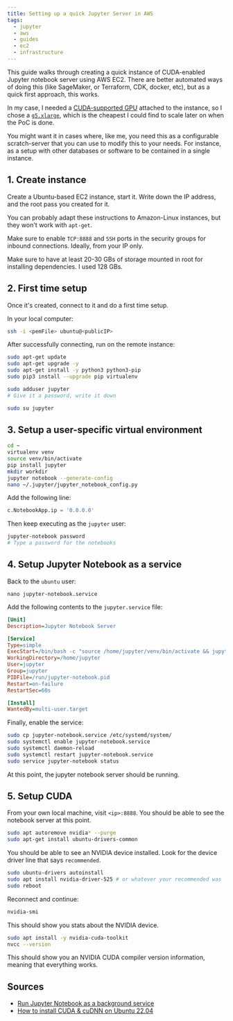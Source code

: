 ```yaml
---
title: Setting up a quick Jupyter Server in AWS
tags:
  - jupyter
  - aws
  - guides
  - ec2
  - infrastructure
---
```

This guide walks through creating a quick instance of CUDA-enabled Jupyter notebook server using AWS EC2. There are better automated ways of doing this (like SageMaker, or Terraform, CDK, docker, etc), but as a quick first approach, this works.

In my case, I needed a [CUDA-supported GPU](https://developer.nvidia.com/cuda-gpus) attached to the instance, so I chose a  [`g5.xlarge`](), which is the cheapest I could find to scale later on when the PoC is done.

You might want it in cases where, like me, you need this as a configurable scratch-server that you can use to modify this to your needs. For instance, as a setup with other databases or software to be contained in a single instance.
## 1. Create instance

Create a Ubuntu-based EC2 instance, start it. Write down the IP address, and the root pass you created for it.

You can probably adapt these instructions to Amazon-Linux instances, but they won't work with `apt-get`.

Make sure to enable `TCP:8888` and `SSH` ports in the security groups for inbound connections. Ideally, from your IP only.

Make sure to have at least 20-30 GBs of storage mounted in root for installing dependencies. I used 128 GBs.

## 2. First time setup

Once it's created, connect to it and do a first time setup.

In your local computer:

```bash
ssh -i <pemFile> ubuntu@<publicIP>
```

After successfully connecting, run on the remote instance:

```bash
sudo apt-get update
sudo apt-get upgrade -y
sudo apt-get install -y python3 python3-pip
sudo pip3 install --upgrade pip virtualenv

sudo adduser jupyter
# Give it a password, write it down

sudo su jupyter
```

## 3. Setup a user-specific virtual environment

```bash
cd ~
virtualenv venv
source venv/bin/activate
pip install jupyter
mkdir workdir
jupyter notebook --generate-config
nano ~/.jupyter/jupyter_notebook_config.py
```

Add the following line:

```python
c.NotebookApp.ip = '0.0.0.0'
```

Then keep executing as the `jupyter` user:

```bash
jupyter-notebook password
# Type a password for the notebooks
```

## 4. Setup Jupyter Notebook as a service

Back to the `ubuntu` user:

```
nano jupyter-notebook.service
```

Add the following contents to the `jupyter.service` file:

```ini
[Unit]
Description=Jupyter Notebook Server

[Service]
Type=simple
ExecStart=/bin/bash -c "source /home/jupyter/venv/bin/activate && jupyter-notebook --config=/home/jupyter/.jupyter/jupyter_notebook_config.py --no-browser --notebook-dir=/home/jupyter"
WorkingDirectory=/home/jupyter
User=jupyter
Group=jupyter
PIDFile=/run/jupyter-notebook.pid
Restart=on-failure
RestartSec=60s

[Install]
WantedBy=multi-user.target
```

Finally, enable the service:

```bash
sudo cp jupyter-notebook.service /etc/systemd/system/
sudo systemctl enable jupyter-notebook.service
sudo systemctl daemon-reload
sudo systemctl restart jupyter-notebook.service
sudo service jupyter-notebook status
```

At this point, the jupyter notebook server should be running.

## 5. Setup CUDA

From your own local machine, visit `<ip>:8888`. You should be able to see the notebook server at this point.

```bash
sudo apt autoremove nvidia* --purge
sudo apt-get install ubuntu-drivers-common
```

You should be able to see an NVIDIA device installed. Look for the device driver line that says `recommended`.

```bash
sudo ubuntu-drivers autoinstall
sudo apt install nvidia-driver-525 # or whatever your recommended was
sudo reboot
```

Reconnect and continue:

```bash
nvidia-smi
```

This should show you stats about the NVIDIA device.

```bash
sudo apt install -y nvidia-cuda-toolkit
nvcc --version
```

This should show you an NVIDIA CUDA compiler version information, meaning that everything works.
## Sources

- [Run Jupyter Notebook as a background service](https://towardsdatascience.com/run-jupyter-notebook-as-a-background-service-on-ubuntu-c5d6298ed1e)
- [How to install CUDA & cuDNN on Ubuntu 22.04](https://gist.github.com/denguir/b21aa66ae7fb1089655dd9de8351a202)